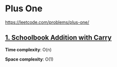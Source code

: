 # Plus One

https://leetcode.com/problems/plus-one/


## [1. Schoolbook Addition with Carry ](des1)
**Time complexity**: O(n)

**Space complexity**: O(1)

